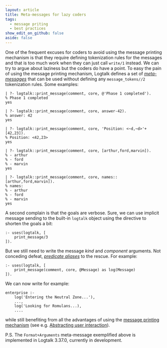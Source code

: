```yaml
---
layout: article
title: Meta-messages for lazy coders
tags:
  - message priting
  - best practices
show_edit_on_github: false
aside: false
---
```


One of the frequent excuses for coders to avoid using the message printing
mechanism is that they require defining tokenization rules for the messages
and that is too much work when they can just call `write/1` instead. We can
try to argue about laziness but the coders do have a point. To easy the pain
of using the message printing mechanism, Logtalk defines a set of
[*meta-messages*](https://logtalk.org/manuals/userman/debugging.html#meta-messages)
that can be used without defining any `message_tokens//2` tokenization rules.
Some examples:

```text
| ?- logtalk::print_message(comment, core, @'Phase 1 completed').
% Phase 1 completed
yes

| ?- logtalk::print_message(comment, core, answer-42).
% answer: 42
yes

| ?- logtalk::print_message(comment, core, 'Position: <~d,~d>'+[42,23]).
% Position: <42,23>
yes

| ?- logtalk::print_message(comment, core, [arthur,ford,marvin]).
% - arthur
% - ford
% - marvin
yes

| ?- logtalk::print_message(comment, core, names::[arthur,ford,marvin]).
% names:
% - arthur
% - ford
% - marvin
yes
```

A second complain is that the goals are verbose. Sure, we can use implicit
message sending to the built-in `logtalk` object using the directive to
shorten the goals a bit:

```logtalk
:- uses(logtalk, [
    print_message/3
]).
```

But we still need to write the message *kind* and *component* arguments. Not
conceding defeat, [*predicate aliases*](https://logtalk.org/2020/01/08/object-and-predicate-aliases.html)
to the rescue. For example:

```logtalk
:- uses(logtalk, [
    print_message(comment, core, @Message) as log(Message)
]).
```

We can now write for example:

```logtalk
enterprise :-
    log('Entering the Neutral Zone...'),
    ...,
    log('Looking for Romulans...),
    ....
```

while still benefiting from all the advantages of using the
[message printing mechanism](https://logtalk.org/manuals/userman/printing.html) (see e.g. [Abstracting user interaction](https://logtalk.org/2019/11/14/abstracting-user-interaction.html)).

P.S. The `Format+Arguments` meta-message exemplified above is implemented in
Logtalk 3.37.0, currently in development.

